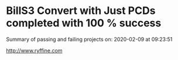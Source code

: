 # BillS3 Convert with Just PCDs completed with 100 % success

Summary of passing and failing projects on: 2020-02-09 at 09:23:51

http://www.ryffine.com
